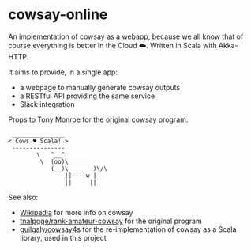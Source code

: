 # cowsay-online

An implementation of cowsay as a webapp, because we all know that of course
everything is better in the Cloud :cloud:. Written in Scala with Akka-HTTP.

It aims to provide, in a single app:

- a webpage to manually generate cowsay outputs
- a RESTful API providing the same service
- Slack integration

Props to Tony Monroe for the original cowsay program.

```text
 _______________
< Cows ♥ Scala! >
 ---------------
        \   ^__^
         \  (oo)\_______
            (__)\       )\/\
                ||----w |
                ||     ||
```

See also:

- [Wikipedia](https://en.wikipedia.org/wiki/Cowsay) for more info on cowsay
- [tnalpgge/rank-amateur-cowsay](https://github.com/tnalpgge/rank-amateur-cowsay)
for the original program
- [guilgaly/cowsay4s](https://github.com/guilgaly/cowsay4s) for the
re-implementation of cowsay as a Scala library, used in this project
